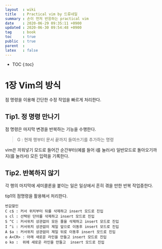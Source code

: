 ```yaml
---
layout  : wiki
title   : Practical vim by 드류네일 
summary : 손이 먼저 반응하는 practical vim
date    : 2020-06-29 09:35:11 +0900
updated : 2020-06-30 09:54:48 +0900
tag     : book
toc     : true
public  : true
parent  : 
latex   : false
---
```

* TOC
{:toc}

# 1장 Vim의 방식
점 명령을 이용해 간단한 수정 작업을 빠르게 처리한다.

## Tip1. 정 명령 만나기 
점 명령은 마지막 변경을 반복하는 기능을 수행한다.  
>G : 현재 행부터 문서 끝까지 들여쓰기를 추가하는 명령  

vim은 끼워넣기 모드로 들어간 순간부터(예를 들어 i를 눌러서) 일반모드로 돌아오기까지(<Esc>를 눌러서) 모든 입력을 기록한다.

## Tip2. 반복하지 않기
각 행의 마지막에 세미콜론을 붙이는 일은 일상에서 흔히 겪을 만한 반복 작업중한다.

tip1의 점명령을 활용해서 처리한다.
```
반값할인
C c$ : 커서 위치부터 뒤를 삭제하고 insert 모드로 진입
s cl : 선택된 단어를 삭제하고 insert 모드로 진입 
S ^C : 커서위치 상관없이 모든 줄을 삭제하고 insert 모드로 진입 
I ^i : 커서위치 상관없이 제일 앞으로 이동후 insert 모드로 진입
A $a : 커서위치 상관없이 제일 뒤로 이동후 insert 모드로 진입
o A<CR> : 아래 새로운 라인을 만들고 insert 모드로 진입
o ko :  위에 새로운 라인을 만들고  insert 모드로 진입
```
